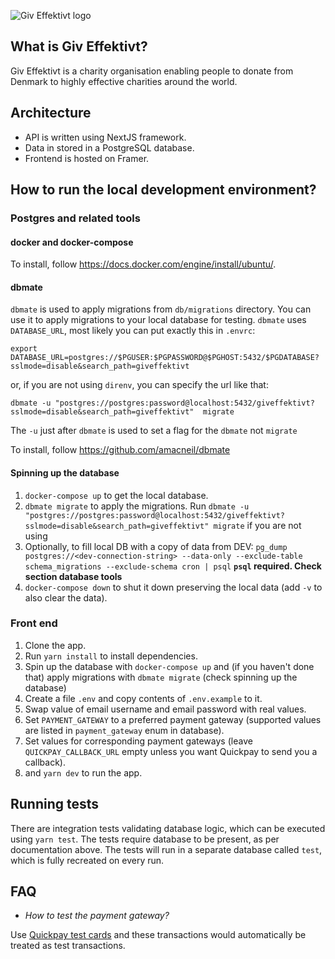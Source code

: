 ![Giv Effektivt logo](https://user-images.githubusercontent.com/1177900/176930348-0efe7a21-4a6e-474f-a485-3351ddce57a8.png)

## What is Giv Effektivt?

Giv Effektivt is a charity organisation enabling people to donate from Denmark to highly effective charities around the world.

## Architecture

- API is written using NextJS framework.
- Data in stored in a PostgreSQL database.
- Frontend is hosted on Framer.

## How to run the local development environment?

### Postgres and related tools

#### docker and docker-compose

To install, follow https://docs.docker.com/engine/install/ubuntu/.

#### dbmate

`dbmate` is used to apply migrations from `db/migrations` directory. You can use it to apply migrations to your local database for testing.
`dbmate` uses `DATABASE_URL`, most likely you can put exactly this in `.envrc`:

```
export DATABASE_URL=postgres://$PGUSER:$PGPASSWORD@$PGHOST:5432/$PGDATABASE?sslmode=disable&search_path=giveffektivt
```

or, if you are not using `direnv`, you can specify the url like that:

```
dbmate -u "postgres://postgres:password@localhost:5432/giveffektivt?sslmode=disable&search_path=giveffektivt"  migrate
```

The `-u` just after `dbmate` is used to set a flag for the `dbmate` not `migrate`

To install, follow https://github.com/amacneil/dbmate

#### Spinning up the database

1. `docker-compose up` to get the local database.
2. `dbmate migrate` to apply the migrations. Run `dbmate -u "postgres://postgres:password@localhost:5432/giveffektivt?sslmode=disable&search_path=giveffektivt" migrate` if you are not using
3. Optionally, to fill local DB with a copy of data from DEV: `pg_dump postgres://<dev-connection-string> --data-only --exclude-table schema_migrations --exclude-schema cron | psql` **`psql` required. Check section database tools**
4. `docker-compose down` to shut it down preserving the local data (add `-v` to also clear the data).

### Front end

1. Clone the app.
2. Run `yarn install` to install dependencies.
3. Spin up the database with `docker-compose up` and (if you haven't done that) apply migrations with `dbmate migrate` (check spinning up the database)
4. Create a file `.env` and copy contents of `.env.example` to it.
5. Swap value of email username and email password with real values.
6. Set `PAYMENT_GATEWAY` to a preferred payment gateway (supported values are listed in `payment_gateway` enum in database).
7. Set values for corresponding payment gateways (leave `QUICKPAY_CALLBACK_URL` empty unless you want Quickpay to send you a callback).
8. and `yarn dev` to run the app.

## Running tests

There are integration tests validating database logic, which can be executed using `yarn test`. The tests require database to be present, as per documentation above. The tests will run in a separate database called `test`, which is fully recreated on every run.

## FAQ

- _How to test the payment gateway?_

Use [Quickpay test cards](https://learn.quickpay.net/tech-talk/appendixes/test/#test-data) and these transactions would automatically be treated as test transactions.
